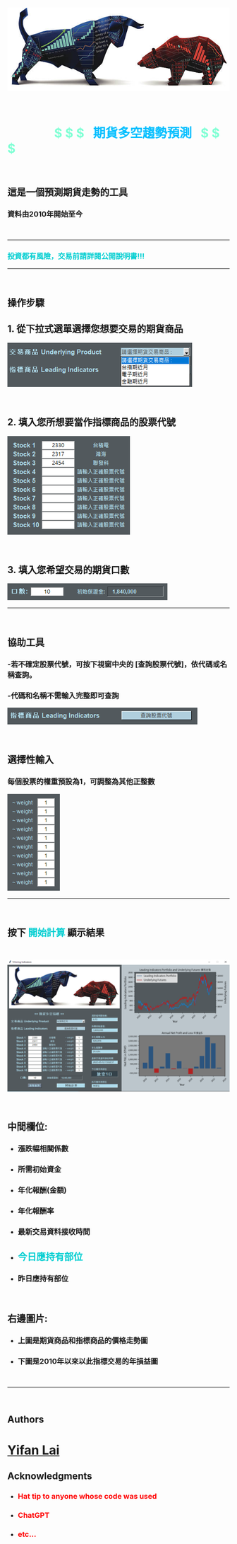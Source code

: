 

&nbsp;  &nbsp;  &nbsp;  &nbsp;  &nbsp;  &nbsp;   &nbsp;   &nbsp;  &nbsp;  &nbsp;  &nbsp;  &nbsp;  &nbsp; &nbsp;   ![Alt text](images/bullbear7.jpg)

&nbsp; 
# &nbsp;  &nbsp;  &nbsp; &nbsp;  &nbsp;  &nbsp;   &nbsp;   &nbsp;  <span style="color: #7FFFD4;">$ $ $ &nbsp; </span> <span style="color: #00BFFF;"> **期貨多空趨勢預測** </span> <span style="color: #7FFFD4;">&nbsp; $ $ $</span>
  &nbsp; 



## 這是一個預測期貨走勢的工具

### 資料由2010年開始至今
&nbsp; 
***

### <span style="color: #00CED1;">投資都有風險，交易前請詳閱公開說明書!!!</span>


***
&nbsp; 
&nbsp; 

## **操作步驟**


## 1. 從下拉式選單選擇您想要交易的期貨商品
![Alt text](images/futures.png)

&nbsp; 

## 2. 填入您所想要當作指標商品的股票代號
![Alt text](images/stocks.png)

&nbsp; 

## 3. 填入您希望交易的期貨口數
![Alt text](images/numContracts.png)
***

&nbsp; 
&nbsp; 

## **協助工具**

### -若不確定股票代號，可按下視窗中央的 [查詢股票代號]，依代碼或名稱查詢。
### -代碼和名稱不需輸入完整即可查詢
![Alt text](images/codeSearch.png)

&nbsp;

## **選擇性輸入**

### 每個股票的權重預設為1，可調整為其他正整數
![Alt text](images/weights.png)

***

&nbsp;
&nbsp;

## 按下 <span style="color: #00CED1;">**開始計算**</span> 顯示結果
&emsp;

![Alt text](images/demo_0512.png)

&emsp;
## **中間欄位:** 
- ### 漲跌幅相關係數
- ### 所需初始資金
- ### 年化報酬(金額)
- ### 年化報酬率
- ### 最新交易資料接收時間
- ##  <span style="color: #00CED1;">**今日應持有部位**</span>
- ### 昨日應持有部位

&emsp;
## **右邊圖片:**
- ### 上圖是期貨商品和指標商品的價格走勢圖
- ### 下圖是2010年以來以此指標交易的年損益圖

&emsp;
***

&emsp;
&emsp;

## **Authors**



# <span style="color: #AFDCEC;">[**Yifan Lai**](https://github.com/Yifanaxan)</span>



## **Acknowledgments**

* ### <span style="color: red;">Hat tip to anyone whose code was used</span>
* ### <span style="color: red;">ChatGPT</span>
* ### <span style="color: red;">etc...</span>
